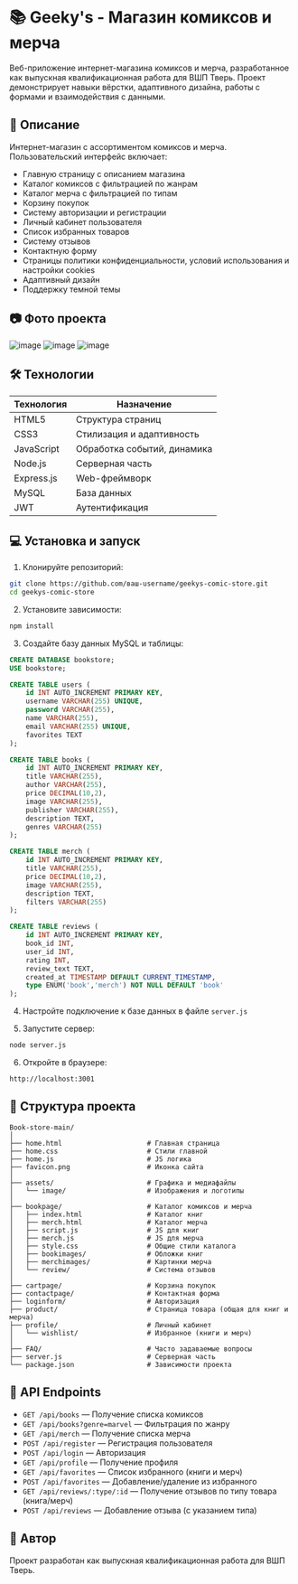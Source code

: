 # 📚 Geeky's - Магазин комиксов и мерча

Веб-приложение интернет-магазина комиксов и мерча, разработанное как выпускная квалификационная работа для ВШП Тверь. Проект демонстрирует навыки вёрстки, адаптивного дизайна, работы с формами и взаимодействия с данными.

## 📌 Описание

Интернет-магазин с ассортиментом комиксов и мерча. Пользовательский интерфейс включает:

- Главную страницу с описанием магазина
- Каталог комиксов с фильтрацией по жанрам
- Каталог мерча с фильтрацией по типам 
- Корзину покупок
- Систему авторизации и регистрации
- Личный кабинет пользователя
- Список избранных товаров 
- Систему отзывов 
- Контактную форму
- Страницы политики конфиденциальности, условий использования и настройки cookies
- Адаптивный дизайн
- Поддержку темной темы

## 📷 Фото проекта
![image](https://github.com/user-attachments/assets/dffa08eb-b93d-4bd9-8955-69596b0231e0)
![image](https://github.com/user-attachments/assets/c0d5fabe-43da-47a6-b5d8-85536d69ef3d)
![image](https://github.com/user-attachments/assets/f52bf7c1-9c54-4f45-ac66-2821c89a4726)



## 🛠️ Технологии

| Технология   | Назначение                                   |
| ------------ | -------------------------------------------- |
| HTML5        | Структура страниц                            |
| CSS3         | Стилизация и адаптивность                    |
| JavaScript   | Обработка событий, динамика                  |
| Node.js      | Серверная часть                              |
| Express.js   | Web-фреймворк                                |
| MySQL        | База данных                                  |
| JWT          | Аутентификация                               |

## 💻 Установка и запуск

1. Клонируйте репозиторий:
```bash
git clone https://github.com/ваш-username/geekys-comic-store.git
cd geekys-comic-store
```

2. Установите зависимости:
```bash
npm install
```

3. Создайте базу данных MySQL и таблицы:
```sql
CREATE DATABASE bookstore;
USE bookstore;

CREATE TABLE users (
    id INT AUTO_INCREMENT PRIMARY KEY,
    username VARCHAR(255) UNIQUE,
    password VARCHAR(255),
    name VARCHAR(255),
    email VARCHAR(255) UNIQUE,
    favorites TEXT
);

CREATE TABLE books (
    id INT AUTO_INCREMENT PRIMARY KEY,
    title VARCHAR(255),
    author VARCHAR(255),
    price DECIMAL(10,2),
    image VARCHAR(255),
    publisher VARCHAR(255),
    description TEXT,
    genres VARCHAR(255)
);

CREATE TABLE merch (
    id INT AUTO_INCREMENT PRIMARY KEY,
    title VARCHAR(255),
    price DECIMAL(10,2),
    image VARCHAR(255),
    description TEXT,
    filters VARCHAR(255)
);

CREATE TABLE reviews (
    id INT AUTO_INCREMENT PRIMARY KEY,
    book_id INT,
    user_id INT,
    rating INT,
    review_text TEXT,
    created_at TIMESTAMP DEFAULT CURRENT_TIMESTAMP,
    type ENUM('book','merch') NOT NULL DEFAULT 'book'
);
```

4. Настройте подключение к базе данных в файле `server.js`

5. Запустите сервер:
```bash
node server.js
```

6. Откройте в браузере:
```
http://localhost:3001
```

## 📁 Структура проекта

```
Book-store-main/
│
├── home.html                     # Главная страница
├── home.css                      # Стили главной
├── home.js                       # JS логика
├── favicon.png                   # Иконка сайта
│
├── assets/                       # Графика и медиафайлы
│   └── image/                    # Изображения и логотипы
│
├── bookpage/                     # Каталог комиксов и мерча
│   ├── index.html                # Каталог книг
│   ├── merch.html                # Каталог мерча
│   ├── script.js                 # JS для книг
│   ├── merch.js                  # JS для мерча
│   ├── style.css                 # Общие стили каталога
│   ├── bookimages/               # Обложки книг
│   ├── merchimages/              # Картинки мерча
│   └── review/                   # Система отзывов
│
├── cartpage/                     # Корзина покупок
├── contactpage/                  # Контактная форма
├── loginform/                    # Авторизация
├── product/                      # Страница товара (общая для книг и мерча)
├── profile/                      # Личный кабинет
│   └── wishlist/                 # Избранное (книги и мерч)
│
├── FAQ/                          # Часто задаваемые вопросы
├── server.js                     # Серверная часть
└── package.json                  # Зависимости проекта
```

## 🔐 API Endpoints

- `GET /api/books` — Получение списка комиксов
- `GET /api/books?genre=marvel` — Фильтрация по жанру
- `GET /api/merch` — Получение списка мерча
- `POST /api/register` — Регистрация пользователя
- `POST /api/login` — Авторизация
- `GET /api/profile` — Получение профиля
- `GET /api/favorites` — Список избранного (книги и мерч)
- `POST /api/favorites` — Добавление/удаление из избранного
- `GET /api/reviews/:type/:id` — Получение отзывов по типу товара (книга/мерч)
- `POST /api/reviews` — Добавление отзыва (с указанием типа)

## 👥 Автор

Проект разработан как выпускная квалификационная работа для ВШП Тверь.

